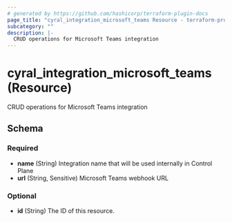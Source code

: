 ```yaml
---
# generated by https://github.com/hashicorp/terraform-plugin-docs
page_title: "cyral_integration_microsoft_teams Resource - terraform-provider-cyral"
subcategory: ""
description: |-
  CRUD operations for Microsoft Teams integration
---
```


# cyral_integration_microsoft_teams (Resource)

CRUD operations for Microsoft Teams integration



<!-- schema generated by tfplugindocs -->
## Schema

### Required

- **name** (String) Integration name that will be used internally in Control Plane
- **url** (String, Sensitive) Microsoft Teams webhook URL

### Optional

- **id** (String) The ID of this resource.



